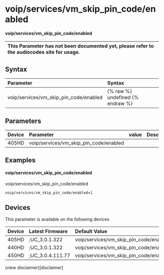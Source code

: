 ﻿---
description: voip/services/vm_skip_pin_code/enabled
search:
    keywords: ['voip','services','vm_skip_pin_code','enabled']
---

# voip/services/vm_skip_pin_code/enabled

#### voip/services/vm_skip_pin_code/enabled


| This Parameter has not been documented yet, please refer to the audiocodes site for usage.  |
| :--- |

## Syntax
| Parameter | Syntax |
| :--- | :--- |
|voip/services/vm_skip_pin_code/enabled | {% raw %} undefined {% endraw %} |

## Parameters
|Device|Parameter|value|Description|
|:---|:---|:---|:---|
| 405HD | voip/services/vm_skip_pin_code/enabled |  |  |

## Examples
#### voip/services/vm_skip_pin_code/enabled

voip/services/vm_skip_pin_code/enabled

```
voip/services/vm_skip_pin_code/enabled=1
```

## Devices
This parameter is available on the following devices

| Device | Latest Firmware | Default Value |
|:---|:---|:---|
| 405HD | ;UC_3.0.1.322 | voip/services/vm_skip_pin_code/enabled=1 
| 440HD | ;UC_3.0.1.322 | voip/services/vm_skip_pin_code/enabled=1 
| 450HD | ;UC_3.0.4.111.77 | voip/services/vm_skip_pin_code/enabled=1 

(view disclaimer)[disclaimer]
